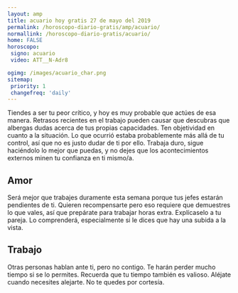 ```yaml
---
layout: amp
title: acuario hoy gratis 27 de mayo del 2019 
permalink: /horoscopo-diario-gratis/amp/acuario/
normallink: /horoscopo-diario-gratis/acuario/
home: FALSE
horoscopo:
 signo: acuario
 video: ATT__N-Adr8

ogimg: /images/acuario_char.png
sitemap:
 priority: 1
 changefreq: 'daily'
---
```



Tiendes a ser tu peor crítico, y hoy es muy probable que actúes de esa manera. Retrasos recientes en el trabajo pueden causar que descubras que albergas dudas acerca de tus propias capacidades. Ten objetividad en cuanto a la situación. Lo que ocurrió estaba probablemente más allá de tu control, así que no es justo dudar de ti por ello. Trabaja duro, sigue haciéndolo lo mejor que puedas, y no dejes que los acontecimientos externos minen tu confianza en ti mismo/a.

## Amor

Será mejor que trabajes duramente esta semana porque tus jefes estarán pendientes de ti. Quieren recompensarte pero eso requiere que demuestres lo que vales, así que prepárate para trabajar horas extra. Explícaselo a tu pareja. Lo comprenderá, especialmente si le dices que hay una subida a la vista.

## Trabajo

Otras personas hablan ante ti, pero no contigo. Te harán perder mucho tiempo si se lo permites. Recuerda que tu tiempo también es valioso. Aléjate cuando necesites alejarte. No te quedes por cortesía.